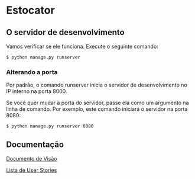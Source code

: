 # Estocator

## O servidor de desenvolvimento

Vamos verificar se ele funciona. Execute o seguinte comando:

```shell
$ python manage.py runserver
```

### Alterando a porta

Por padrão, o comando runserver inicia o servidor de desenvolvimento no IP interno na porta 8000.

Se você quer mudar a porta do servidor, passe ela como um argumento na linha de comando. Por exemplo, este comando iniciará o servidor na porta 8080:

```shell
$ python manage.py runserver 8080
```

## Documentação

[Documento de Visão](/docs/REQUISITOS.md)

[Lista de User Stories](/docs/USER_STORIES.md)
